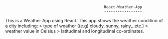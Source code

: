                                                 React-Weather-App
                                                -----------------
                                                
 This is a Weather App using React. This app shows the weather condition of a city including:
        > type of weather ((e.g) cloudy, sunny, rainy,..etc.)
        > weather value in Celsius
        > latitudinal and longitudinal co-ordinates.      

